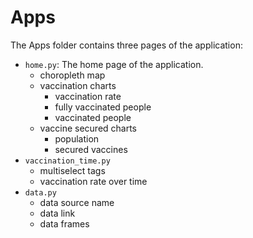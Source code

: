 # Apps
The Apps folder contains three pages of the application:
  - `home.py`: The home page of the application.
    - choropleth map
    - vaccination charts
      - vaccination rate
      - fully vaccinated people
      - vaccinated people
    - vaccine secured charts
      - population
      - secured vaccines
  - `vaccination_time.py`
    - multiselect tags
    - vaccination rate over time
  - `data.py`
    - data source name
    - data link
    - data frames